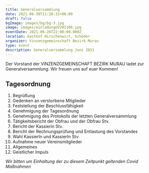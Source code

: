 ```yaml
---
title: Generalversammlung
date: 2021-06-30T11:28:32+06:00
draft: false
bgImage: images/bg/bg-3.jpg
image: images/einladungGV202106.jpg
eventDate: 2021-06-26T22:00:00.000Z
location: Gasthof Hirschenwirt, Schöder
organizer: Vinzenzgemeinschaft Bezirk Murau
type: event
description: Generalversammlung Juni 2021
---
```


Der Vorstand der VINZENZGEMEINSCHAFT BEZIRK MURAU ladet zur Generalversammlung.
Wir freuen uns auf euer Kommen!
<!--more-->
## Tagesordnung
1. Begrüßung
2. Gedenken an verstorbene Mitglieder
3. Feststellung der Beschlussfähigkeit
4. Genehmigung der Tagesordnung
5. Genehmigung des Protokolls der letzten Generalversammlung
6. Tätigkeitsbericht der Obfrau und der Obfrau Stv.
7. Bericht der Kassierin Stv.
8. Bericht der Rechnungsprüfung und Entlastung des Vorstandes
9. Wahl KassierIn und KassierIn Stv.
10. Aufnahme neuer Vereinsmitglieder
11. Allgemeines
12. Geistlicher Impuls


*Wir bitten um Einhaltung der zu diesem Zeitpunkt geltenden Covid Maßnahmen*